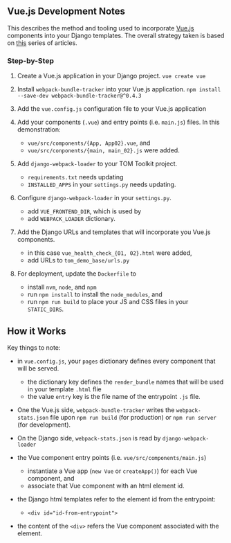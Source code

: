 ## Vue.js Development Notes

This describes the method and tooling used to incorporate [Vue.js](https://vuejs.org)
components into your Django templates. The overall strategy taken is based on [this](https://medium.com/js-dojo/vue-django-best-of-both-frontends-701307871478) series of articles.

### Step-by-Step
1. Create a Vue.js application in your Django project.
   ```vue create vue```

2. Install `webpack-bundle-tracker` into your Vue.js application.
   ```npm install --save-dev webpack-bundle-tracker@^0.4.3```
   
3. Add the `vue.config.js` configuration file to your Vue.js application

4. Add your components (`.vue`) and entry points (i.e. `main.js`) files. In this demonstration:
    - `vue/src/components/{App, App02}.vue`, and
    - `vue/src/conponents/{main, main_02}.js` were added.

5. Add `django-webpack-loader` to your TOM Toolkit project.
    - `requirements.txt` needs updating
    - `INSTALLED_APPS` in your `settings.py` needs updating.

6. Configure `django-webpack-loader` in your `settings.py`.
    - add `VUE_FRONTEND_DIR`, which is used by
    - add `WEBPACK_LOADER` dictionary.
    
7. Add the Django URLs and templates that will incorporate you Vue.js components.
    - in this case `vue_health_check_{01, 02}.html` were added,
    - add URLs to `tom_demo_base/urls.py`
    
8. For deployment, update the `Dockerfile` to
    - install `nvm`, `node`, and `npm`
    - run `npm install` to install the `node_modules`, and
    - run `npm run build` to place your JS and CSS files in your `STATIC_DIRS`.
    
## How it Works
Key things to note:
- in `vue.config.js`, your `pages` dictionary defines every component that will be served.
  - the dictionary key defines the `render_bundle` names that will be used in your template `.html` flie
  - the value `entry` key is the file name of the entrypoint `.js` file.

- One the Vue.js side, `webpack-bundle-tracker` writes the `webpack-stats.json` file upon `npm run build` (for production) or `npm run server` (for development).
- On the Django side, `webpack-stats.json` is read by `django-webpack-loader`

- the Vue component entry points (i.e. `vue/src/components/main.js`)
  - instantiate a Vue app (`new Vue` or `createApp()`) for each Vue component, and
  - associate that Vue component with an html element id.
    
- the Django html templates refer to the element id from the entrypoint:
  - `<div id="id-from-entrypoint">`
    
- the content of the `<div>` refers the Vue component associated with the element.
